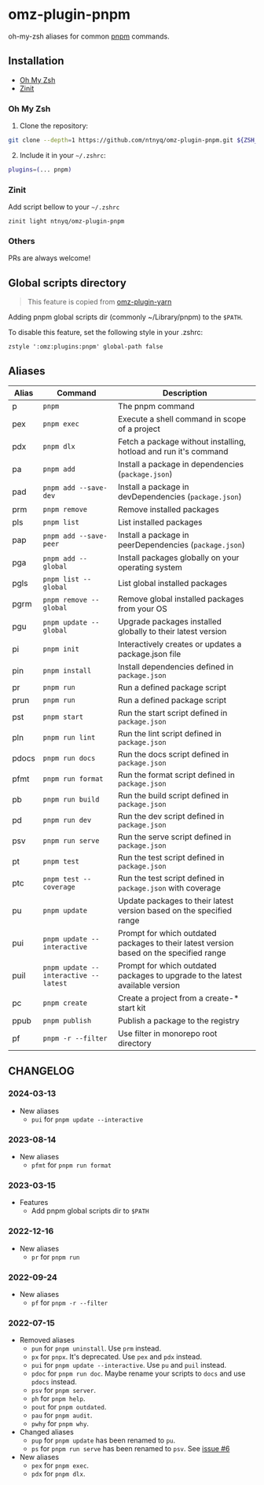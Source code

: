 # omz-plugin-pnpm

oh-my-zsh aliases for common [pnpm](https://pnpm.io) commands.

## Installation

- [Oh My Zsh](#oh-my-zsh)
- [Zinit](#zinit)

### Oh My Zsh

1. Clone the repository:

```zsh
git clone --depth=1 https://github.com/ntnyq/omz-plugin-pnpm.git ${ZSH_CUSTOM:-$HOME/.oh-my-zsh/custom}/plugins/pnpm
```

2. Include it in your `~/.zshrc`:

```zsh
plugins=(... pnpm)
```

### Zinit

Add script bellow to your `~/.zshrc`

```shell
zinit light ntnyq/omz-plugin-pnpm
```

### Others

PRs are always welcome!

## Global scripts directory

> This feature is copied from [omz-plugin-yarn](https://github.com/ohmyzsh/ohmyzsh/tree/master/plugins/yarn)

Adding pnpm global scripts dir (commonly ~/Library/pnpm) to the `$PATH`.

To disable this feature, set the following style in your .zshrc:

```
zstyle ':omz:plugins:pnpm' global-path false
```

## Aliases

| Alias | Command                              | Description                                                                             |
| ----- | ------------------------------------ | --------------------------------------------------------------------------------------- |
| p     | `pnpm`                               | The pnpm command                                                                        |
| pex   | `pnpm exec`                          | Execute a shell command in scope of a project                                           |
| pdx   | `pnpm dlx`                           | Fetch a package without installing, hotload and run it's command                        |
| pa    | `pnpm add`                           | Install a package in dependencies (`package.json`)                                      |
| pad   | `pnpm add --save-dev`                | Install a package in devDependencies (`package.json`)                                   |
| prm   | `pnpm remove`                        | Remove installed packages                                                               |
| pls   | `pnpm list`                          | List installed packages                                                                 |
| pap   | `pnpm add --save-peer`               | Install a package in peerDependencies (`package.json`)                                  |
| pga   | `pnpm add --global`                  | Install packages globally on your operating system                                      |
| pgls  | `pnpm list --global`                 | List global installed packages                                                          |
| pgrm  | `pnpm remove --global`               | Remove global installed packages from your OS                                           |
| pgu   | `pnpm update --global`               | Upgrade packages installed globally to their latest version                             |
| pi    | `pnpm init`                          | Interactively creates or updates a package.json file                                    |
| pin   | `pnpm install`                       | Install dependencies defined in `package.json`                                          |
| pr    | `pnpm run`                           | Run a defined package script                                                            |
| prun  | `pnpm run`                           | Run a defined package script                                                            |
| pst   | `pnpm start`                         | Run the start script defined in `package.json`                                          |
| pln   | `pnpm run lint`                      | Run the lint script defined in `package.json`                                           |
| pdocs | `pnpm run docs`                      | Run the docs script defined in `package.json`                                           |
| pfmt  | `pnpm run format`                    | Run the format script defined in `package.json`                                         |
| pb    | `pnpm run build`                     | Run the build script defined in `package.json`                                          |
| pd    | `pnpm run dev`                       | Run the dev script defined in `package.json`                                            |
| psv   | `pnpm run serve`                     | Run the serve script defined in `package.json`                                          |
| pt    | `pnpm test`                          | Run the test script defined in `package.json`                                           |
| ptc   | `pnpm test --coverage`               | Run the test script defined in `package.json` with coverage                             |
| pu    | `pnpm update`                        | Update packages to their latest version based on the specified range                    |
| pui   | `pnpm update --interactive`          | Prompt for which outdated packages to their latest version based on the specified range |
| puil  | `pnpm update --interactive --latest` | Prompt for which outdated packages to upgrade to the latest available version           |
| pc    | `pnpm create`                        | Create a project from a create-\* start kit                                             |
| ppub  | `pnpm publish`                       | Publish a package to the registry                                                       |
| pf    | `pnpm -r --filter`                   | Use filter in monorepo root directory                                                   |

## CHANGELOG

### 2024-03-13

- New aliases
  - `pui` for `pnpm update --interactive`

### 2023-08-14

- New aliases
  - `pfmt` for `pnpm run format`

### 2023-03-15

- Features
  - Add pnpm global scripts dir to `$PATH`

### 2022-12-16

- New aliases
  - `pr` for `pnpm run`

### 2022-09-24

- New aliases
  - `pf` for `pnpm -r --filter`

### 2022-07-15

- Removed aliases
  - `pun` for `pnpm uninstall`. Use `prm` instead.
  - `px` for `pnpx`. It's deprecated. Use `pex` and `pdx` instead.
  - `pui` for `pnpm update --interactive`. Use `pu` and `puil` instead.
  - `pdoc` for `pnpm run doc`. Maybe rename your scripts to `docs` and use `pdocs` instead.
  - `psv` for `pnpm server`.
  - `ph` for `pnpm help`.
  - `pout` for `pnpm outdated`.
  - `pau` for `pnpm audit`.
  - `pwhy` for `pnpm why`.
- Changed aliases
  - `pup` for `pnpm update` has been renamed to `pu`.
  - `ps` for `pnpm run serve` has been renamed to `psv`. See [issue #6](https://github.com/ntnyq/omz-plugin-pnpm/issues/6)
- New aliases
  - `pex` for `pnpm exec`.
  - `pdx` for `pnpm dlx`.
